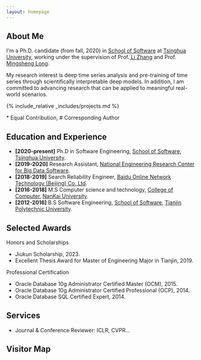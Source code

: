```yaml
---
layout: homepage
---
```


## About Me


I'm a Ph.D. candidate (from fall, 2020) in <a href="https://www.thss.tsinghua.edu.cn/" target="_blank"> School of Software</a> at <a href="https://www.tsinghua.edu.cn/en/" target="_blank"> Tsinghua University</a>, working under the supervision of Prof.<a href="https://www.thss.tsinghua.edu.cn/faculty/zhangli.htm" target="_blank"> Li Zhang</a> and Prof.<a href="https://www.thss.tsinghua.edu.cn/faculty/longmingsheng.htm" target="_blank"> Mingsheng Long</a>. 

My research interest is deep time series analysis and pre-training of time series through scientifically interpretable deep models. In addition, I am committed to advancing research that can be applied to meaningful real-world scenarios.


{% include_relative _includes/projects.md %}

\* Equal Contribution, # Corresponding Author

## Education and Experience

- **[2020-present]** Ph.D in Software Engineering, <a href="https://www.thss.tsinghua.edu.cn" target="_blank"> School of Software</a>, <a href="https://www.tsinghua.edu.cn/en" target="_blank"> Tsinghua University</a>.
- **[2019-2020]** Research Assistant, <a href="https://nercbds.tsinghua.edu.cn/index.html" target="_blank">National Engineering Research Center for Big Data Software</a>.
- **[2018-2019]** Search Reliability Engineer, <a href="https://en.wikipedia.org/wiki/Baidu" target="_blank">Baidu Online Network Technology (Beijing) Co.,Ltd</a>.
- **[2016-2018]** M.S Computer science and technology, <a href="https://cc.nankai.edu.cn" target="_blank">College of Computer</a>, <a href="https://www.nankai.edu.cn" target="_blank">NanKai University</a>.
- **[2012-2016]** B.S Software Engineering, <a href="https://ss.tiangong.edu.cn" target="_blank">School of Software<a>, <a href="https://www.tiangong.edu.cn/main.htm" target="_blank">Tianjin Polytechnic University</a>.

## Selected Awards

Honors and Scholarships
- Jiukun Scholarship, 2023.
- Excellent Thesis Award for Master of Engineering Major in Tianjin, 2019.

Professional Certification
- Oracle Database 10g Administrator Certified Master (OCM), 2015.
- Oracle Database 10g Administrator Certified Professional (OCP), 2014.
- Oracle Database SQL Certified Expert, 2014.


## Services

- Journal & Conference Reviewer: ICLR, CVPR...


## Visitor Map

<script type="text/javascript" src="//rf.revolvermaps.com/0/0/6.js?i=54e0ojatafc&amp;m=7&amp;c=e63100&amp;cr1=ffffff&amp;f=arial&amp;l=0&amp;bv=90&amp;lx=-420&amp;ly=420&amp;hi=20&amp;he=7&amp;hc=a8ddff&amp;rs=80" async="async"></script>
